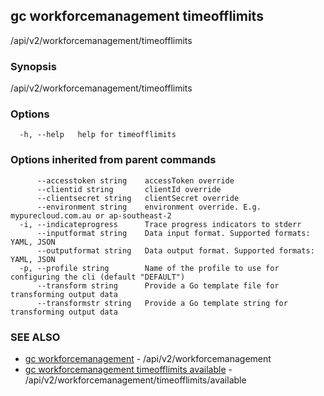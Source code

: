 ## gc workforcemanagement timeofflimits

/api/v2/workforcemanagement/timeofflimits

### Synopsis

/api/v2/workforcemanagement/timeofflimits

### Options

```
  -h, --help   help for timeofflimits
```

### Options inherited from parent commands

```
      --accesstoken string    accessToken override
      --clientid string       clientId override
      --clientsecret string   clientSecret override
      --environment string    environment override. E.g. mypurecloud.com.au or ap-southeast-2
  -i, --indicateprogress      Trace progress indicators to stderr
      --inputformat string    Data input format. Supported formats: YAML, JSON
      --outputformat string   Data output format. Supported formats: YAML, JSON
  -p, --profile string        Name of the profile to use for configuring the cli (default "DEFAULT")
      --transform string      Provide a Go template file for transforming output data
      --transformstr string   Provide a Go template string for transforming output data
```

### SEE ALSO

* [gc workforcemanagement](gc_workforcemanagement.html)	 - /api/v2/workforcemanagement
* [gc workforcemanagement timeofflimits available](gc_workforcemanagement_timeofflimits_available.html)	 - /api/v2/workforcemanagement/timeofflimits/available


